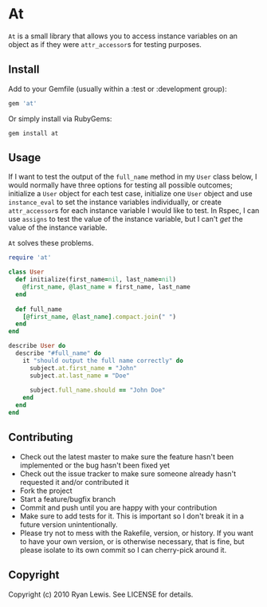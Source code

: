 # At

`At` is a small library that allows you to access instance variables on an object as 
if they were `attr_accessor`s for testing purposes.

## Install

Add to your Gemfile (usually within a :test or :development group):

```ruby
gem 'at'
```

Or simply install via RubyGems:

    gem install at

## Usage

If I want to test the output of the `full_name` method in my `User` class
below, I would normally have three options for testing all possible outcomes; 
initialize a `User` object for each test case, initialize one `User` object and 
use `instance_eval` to set the instance variables individually, or create 
`attr_accessor`s for each instance variable I would like to test. In Rspec, I 
can use `assigns` to test the value of the instance variable, but I can't 
_get_ the value of the instance variable.

`At` solves these problems.

```ruby
require 'at'

class User
  def initialize(first_name=nil, last_name=nil)
    @first_name, @last_name = first_name, last_name
  end
  
  def full_name
    [@first_name, @last_name].compact.join(" ")
  end
end

describe User do
  describe "#full_name" do
    it "should output the full name correctly" do
      subject.at.first_name = "John"
      subject.at.last_name = "Doe"
      
      subject.full_name.should == "John Doe"
    end
  end
end
```

## Contributing

* Check out the latest master to make sure the feature hasn't been implemented or the bug hasn't been fixed yet
* Check out the issue tracker to make sure someone already hasn't requested it and/or contributed it
* Fork the project
* Start a feature/bugfix branch
* Commit and push until you are happy with your contribution
* Make sure to add tests for it. This is important so I don't break it in a future version unintentionally.
* Please try not to mess with the Rakefile, version, or history. If you want to have your own version, or is otherwise necessary, that is fine, but please isolate to its own commit so I can cherry-pick around it.

## Copyright

Copyright (c) 2010 Ryan Lewis. See LICENSE for details.